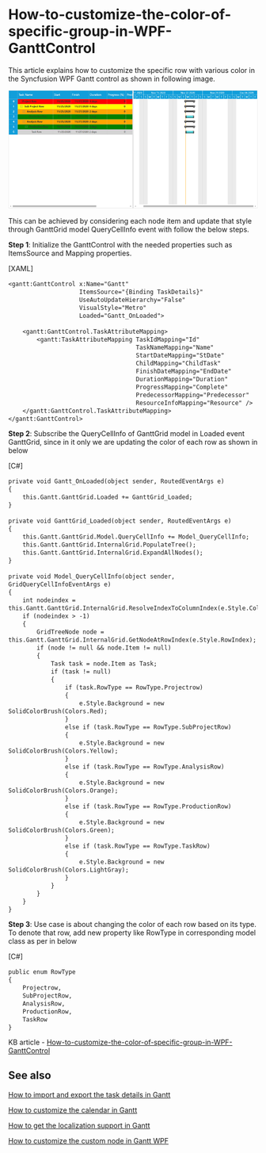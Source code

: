 # How-to-customize-the-color-of-specific-group-in-WPF-GanttControl
This article explains how to customize the specific row with various color in the Syncfusion WPF Gantt control as shown in following image.

![](Output.png)

This can be achieved by considering each node item and update that style through GanttGrid model QueryCellInfo event with follow the below steps.

**Step 1**: Initialize the GanttControl with the needed properties such as ItemsSource and Mapping properties.

[XAML]
```
<gantt:GanttControl x:Name="Gantt"
                    ItemsSource="{Binding TaskDetails}"
                    UseAutoUpdateHierarchy="False"
                    VisualStyle="Metro"
                    Loaded="Gantt_OnLoaded">

    <gantt:GanttControl.TaskAttributeMapping>
        <gantt:TaskAttributeMapping TaskIdMapping="Id"
                                    TaskNameMapping="Name"
                                    StartDateMapping="StDate"
                                    ChildMapping="ChildTask"
                                    FinishDateMapping="EndDate"
                                    DurationMapping="Duration"
                                    ProgressMapping="Complete"
                                    PredecessorMapping="Predecessor"
                                    ResourceInfoMapping="Resource" />
    </gantt:GanttControl.TaskAttributeMapping>
</gantt:GanttControl>

```

**Step 2**: Subscribe the QueryCellInfo of GanttGrid model in Loaded event GanttGrid, since in it only we are updating the color of each row as shown in below

[C#]
```
private void Gantt_OnLoaded(object sender, RoutedEventArgs e)
{
    this.Gantt.GanttGrid.Loaded += GanttGrid_Loaded;
}

private void GanttGrid_Loaded(object sender, RoutedEventArgs e)
{
    this.Gantt.GanttGrid.Model.QueryCellInfo += Model_QueryCellInfo;
    this.Gantt.GanttGrid.InternalGrid.PopulateTree();
    this.Gantt.GanttGrid.InternalGrid.ExpandAllNodes();
}

private void Model_QueryCellInfo(object sender, GridQueryCellInfoEventArgs e)
{
    int nodeindex = this.Gantt.GanttGrid.InternalGrid.ResolveIndexToColumnIndex(e.Style.ColumnIndex);
    if (nodeindex > -1)
    {
        GridTreeNode node = this.Gantt.GanttGrid.InternalGrid.GetNodeAtRowIndex(e.Style.RowIndex);
        if (node != null && node.Item != null)
        {
            Task task = node.Item as Task;
            if (task != null)
            {
                if (task.RowType == RowType.Projectrow)
                {
                    e.Style.Background = new SolidColorBrush(Colors.Red);
                }
                else if (task.RowType == RowType.SubProjectRow)
                {
                    e.Style.Background = new SolidColorBrush(Colors.Yellow);
                }
                else if (task.RowType == RowType.AnalysisRow)
                {
                    e.Style.Background = new SolidColorBrush(Colors.Orange);
                }
                else if (task.RowType == RowType.ProductionRow)
                {
                    e.Style.Background = new SolidColorBrush(Colors.Green);
                }
                else if (task.RowType == RowType.TaskRow)
                {
                    e.Style.Background = new SolidColorBrush(Colors.LightGray);
                }
            }
        }
    }
}
```

**Step 3**: Use case is about changing the color of each row based on its type. To denote that row, add new property like RowType in corresponding model class as per in below

[C#]
```
public enum RowType
{
    Projectrow,
    SubProjectRow,
    AnalysisRow,
    ProductionRow,
    TaskRow
}
```

KB article - [How-to-customize-the-color-of-specific-group-in-WPF-GanttControl](https://www.syncfusion.com/kb/12848/how-to-customize-the-color-of-specific-group-in-wpf-ganttcontrol)

## See also

[How to import and export the task details in Gantt](https://help.syncfusion.com/wpf/gantt/import-and-export-support)

[How to customize the calendar in Gantt](https://help.syncfusion.com/wpf/gantt/calendar-customization)

[How to get the localization support in Gantt](https://help.syncfusion.com/wpf/gantt/localization)

[How to customize the custom node in Gantt WPF](https://help.syncfusion.com/wpf/gantt/custom-node-style)
